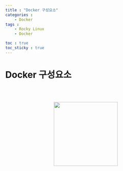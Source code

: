 ```yaml
---
title : "Docker 구성요소"
categories :
    - Docker
tags :
    - Rocky Linux
    - Docker

toc : true
toc_sticky : true
---
```


# Docker 구성요소

<br><br>
<div style="text-align:center;">
<img src="https://github.com/hyundo0630/hyundo0630.github.io/blob/main/images/%EA%B0%90%EC%82%AC%ED%95%A9%EB%8B%88%EB%8B%A4.gif?raw=true" width="200" height="200">
</div>